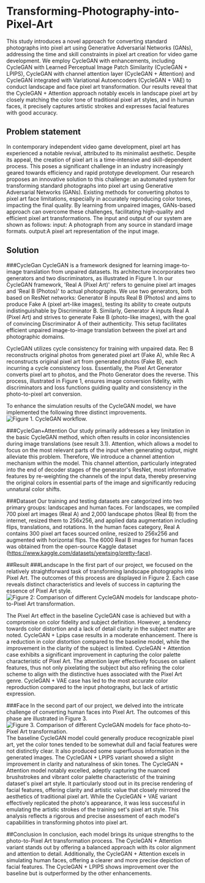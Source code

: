 # Transforming-Photography-into-Pixel-Art
This study introduces a novel approach for converting standard photographs into pixel art using Generative Adversarial Networks (GANs), addressing the time and skill constraints in pixel art creation for video game development. We employ CycleGAN with enhancements, including CycleGAN with Learned Perceptual Image Patch Similarity (CycleGAN + LPIPS), CycleGAN with channel attention layer (CycleGAN + Attention) and CycleGAN integrated with Variational Autoencoders (CycleGAN + VAE) to conduct landscape and face pixel art transformation. Our results reveal that the CycleGAN + Attention approach notably excels in landscape pixel art by closely matching the color tone of traditional pixel art styles, and in human faces, it precisely captures artistic strokes and expresses facial features with good accuracy. 

## Problem statement
In contemporary independent video game development, pixel art has experienced a notable revival, attributed to its minimalist aesthetic. Despite its appeal, the creation of pixel art is a time-intensive and skill-dependent process. This poses a significant challenge in an industry increasingly geared towards efficiency and rapid prototype development. Our research proposes an innovative solution to this challenge: an automated system for transforming standard photographs into pixel art using Generative Adversarial Networks (GANs). Existing methods for converting photos to pixel art face limitations, especially in accurately reproducing color tones, impacting the final quality. By learning from unpaired images, GANs-based approach can overcome these challenges, facilitating high-quality and efficient pixel art transformations. The input and output of our system are shown as follows:
input: A photograph from any source in standard image formats.
output:A pixel art representation of the input image.

## Solution
###CycleGan
CycleGAN is a framework designed for learning image-to-image translation from unpaired datasets. Its architecture incorporates two generators and two discriminators, as illustrated in Figure 1. In our CycleGAN framework, 'Real A (Pixel Art)' refers to genuine pixel art images and 'Real B (Photos)' to actual photographs. We use two generators, both based on ResNet networks: Generator B inputs Real B (Photos) and aims to produce Fake A (pixel art-like images), testing its ability to create outputs indistinguishable by Discriminator B. Similarly, Generator A inputs Real A (Pixel Art) and strives to generate Fake B (photo-like images), with the goal of convincing Discriminator A of their authenticity. This setup facilitates efficient unpaired image-to-image translation between the pixel art and photographic domains.

CycleGAN utilizes cycle consistency for training with unpaired data. Rec B reconstructs original photos from generated pixel art (Fake A), while Rec A reconstructs original pixel art from generated photos (Fake B), each incurring a cycle consistency loss. Essentially, the Pixel Art Generator converts pixel art to photos, and the Photo Generator does the reverse. This process, illustrated in Figure 1, ensures image conversion fidelity, with discriminators and loss functions guiding quality and consistency in the photo-to-pixel art conversion.


To enhance the simulation results of the CycleGAN model, we have implemented the following three distinct improvements.
![Figure 1. CycleGAN workflow.](https://github.com/ASmellyCat/Transforming-Photography-into-Pixel-Art/assets/110814688/002799aa-390b-42a1-87d6-207f1875b79a)


###CycleGan+Attention
Our study primarily addresses a key limitation in the basic CycleGAN method, which often results in color inconsistencies during image translations (see result 3.1). Attention, which allows a model to focus on the most relevant parts of the input when generating output, might alleviate this problem. Therefore, We introduce a channel attention mechanism within the model. This channel attention, particularly integrated into the end of decoder stages of the generator's ResNet, most informative features by re-weighting the channels of the input data, thereby preserving the original colors in essential parts of the image and significantly reducing unnatural color shifts.

###Dataset
Our training and testing datasets are categorized into two primary groups: landscapes and human faces. For landscapes, we compiled 700 pixel art images (Real A) and 2,000 landscape photos (Real B) from the internet, resized them to 256x256, and applied data augmentation including flips, translations, and rotations. In the human faces category, Real A contains 300 pixel art faces sourced online, resized to 256x256 and augmented with horizontal flips. The 6000 Real B images for human faces was obtained from the open-source Kaggle dataset (https://www.kaggle.com/datasets/yewtsing/pretty-face).


##Result
###Landscape
In the first part of our project, we focused on the relatively straightforward task of transforming landscape photographs into Pixel Art. The outcomes of this process are displayed in Figure 2. Each case reveals distinct characteristics and levels of success in capturing the essence of Pixel Art style.
![Figure 2: Comparison of different CycleGAN models for landscape photo-to-Pixel Art transformation.](https://github.com/ASmellyCat/Transforming-Photography-into-Pixel-Art/assets/110814688/febfcb7b-8e9c-4d36-b94e-7d551eb186c2)

The Pixel Art effect in the baseline CycleGAN case is achieved but with a compromise on color fidelity and subject definition. However, a tendency towards color distortion and a lack of detail clarity in the subject matter are noted. CycleGAN + Lpips case results in a moderate enhancement. There is a reduction in color distortion compared to the baseline model, while the improvement in the clarity of the subject is limited. 
CycleGAN + Attention  case exhibits a significant improvement in capturing the color palette characteristic of Pixel Art. The attention layer effectively focuses on salient features, thus not only pixelating the subject but also refining the color scheme to align with the distinctive hues associated with the Pixel Art genre.
CycleGAN + VAE case has led to the most accurate color reproduction compared to the input photographs, but lack of artistic expression. 

###Face
In the second part of our project, we delved into the intricate challenge of converting human faces into Pixel Art. The outcomes of this phase are illustrated in Figure 3.
![Figure 3. Comparison of different CycleGAN models for face photo-to-Pixel Art transformation.](https://github.com/ASmellyCat/Transforming-Photography-into-Pixel-Art/assets/110814688/beee7b51-078c-47bc-9ac8-3f839c497f3f)
The baseline CycleGAN model could generally produce recognizable pixel art, yet the color tones tended to be somewhat dull and facial features were not distinctly clear. It also produced some superfluous information in the generated images. The CycleGAN + LPIPS variant showed a slight improvement in clarity and naturalness of skin tones. The CycleGAN + Attention model notably excelled, adeptly capturing the nuanced brushstrokes and vibrant color palette characteristic of the training dataset's pixel art style. It particularly stood out in its precise rendering of facial features, offering clarity and artistic value that closely mirrored the aesthetics of traditional pixel art.  While the CycleGAN + VAE variant effectively replicated the photo's appearance, it was less successful in emulating the artistic strokes of the training set's pixel art style. This analysis reflects a rigorous and precise assessment of each model's capabilities in transforming photos into pixel art.

##Conclusion
In conclusion, each model brings its unique strengths to the photo-to-Pixel Art transformation process.  The CycleGAN + Attention variant stands out by offering a balanced approach with its color alignment and attention to detail. Additionally, the CycleGAN + Attention excels in simulating human faces, offering a clearer and more precise depiction of facial features. The CycleGAN + LPIPS shows improvement over the baseline but is outperformed by the other enhancements.

